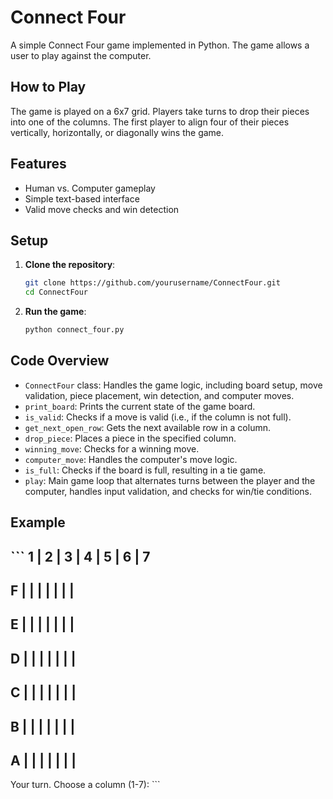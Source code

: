 # Connect Four

A simple Connect Four game implemented in Python. The game allows a user to play against the computer.

## How to Play

The game is played on a 6x7 grid. Players take turns to drop their pieces into one of the columns. The first player to align four of their pieces vertically, horizontally, or diagonally wins the game.

## Features

- Human vs. Computer gameplay
- Simple text-based interface
- Valid move checks and win detection

## Setup

1. **Clone the repository**:
    ```bash
    git clone https://github.com/yourusername/ConnectFour.git
    cd ConnectFour
    ```

2. **Run the game**:
    ```bash
    python connect_four.py
    ```

## Code Overview

- `ConnectFour` class: Handles the game logic, including board setup, move validation, piece placement, win detection, and computer moves.
- `print_board`: Prints the current state of the game board.
- `is_valid`: Checks if a move is valid (i.e., if the column is not full).
- `get_next_open_row`: Gets the next available row in a column.
- `drop_piece`: Places a piece in the specified column.
- `winning_move`: Checks for a winning move.
- `computer_move`: Handles the computer's move logic.
- `is_full`: Checks if the board is full, resulting in a tie game.
- `play`: Main game loop that alternates turns between the player and the computer, handles input validation, and checks for win/tie conditions.

## Example

\`\`\`
  1 | 2 | 3 | 4 | 5 | 6 | 7
-----------------------------
F |   |   |   |   |   |   |  
-----------------------------
E |   |   |   |   |   |   |  
-----------------------------
D |   |   |   |   |   |   |  
-----------------------------
C |   |   |   |   |   |   |  
-----------------------------
B |   |   |   |   |   |   |  
-----------------------------
A |   |   |   |   |   |   |  
-----------------------------
Your turn. Choose a column (1-7): 
\`\`\`

